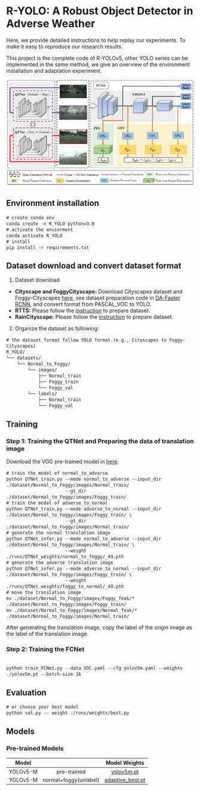 # R-YOLO: A Robust Object Detector in Adverse Weather

Here, we provide detailed instructions to help replay our experiments. To make it easy to reproduce our research results.

This project is the complete code of R-YOLOv5, other YOLO series can be implemented in the same method, we give an overview of the environment installation and adaptation experiment.

![Framework](./data/images/network.jpg)
## Environment installation

```shell
# create conda env
conda create -n R_YOLO python=3.8
# activate the enviorment
conda activate R_YOLO
# install 
pip install -r requirements.txt
```

## Dataset download and convert dataset format 

1. Dataset download

* **Cityscape and FoggyCityscape:**  Download Cityscapes dataset and Foggy-Cityscapes [here](https://www.cityscapes-dataset.com/), see dataset preparation code in [DA-Faster RCNN](https://github.com/yuhuayc/da-faster-rcnn/tree/master/prepare_data), and convert format from PASCAL_VOC to YOLO.
* **RTTS:** Please follow the [instruction](https://sites.google.com/site/boyilics/website-builder/reside) to prepare dataset.
* **RainCityscape:** Please follow the [instruction](https://www.photoshopessentials.com/photo-effects/photoshop-weather-effects-rain/) to prepare dataset.

2. Organize the dataset as following:

```shell
# the dataset format follow YOLO format.(e.g., Cityscapes to Foggy-Cityscapes)
R_YOLO/
└── datasets/
    └── Normal_to_Foggy/
        └── images/
            ├── Normal_train
            ├── Foggy_train
            └── Foggy_val
        └── labels/
            ├── Normal_train
            └── Foggy_val
```

## Training

### Step 1: Training the QTNet and Preparing the data of translation image

Download the VGG pre-trained model in [here](https://drive.google.com/file/d/199luoCcfhAF_8kydAwziOIPVqyiLECbN/view?usp=sharing).
```shell
# train the model of normal_to_adverse
python QTNet_train.py --mode normal_to_adverse --input_dir ./dataset/Normal_to_Foggy/images/Normal_train/
                      --gt_dir ./dataset/Normal_to_Foggy/images/Foggy_train/
# train the model of adverse_to_normal
python QTNet_train.py --mode adverse_to_normal --input_dir ./dataset/Normal_to_Foggy/images/Foggy_train/ \
                      --gt_dir ./dataset/Normal_to_Foggy/images/Normal_train/
# generate the normal translation image 
python QTNet_infer.py --mode normal_to_adverse --input_dir ./dataset/Normal_to_Foggy/images/Normal_train/ \
                      --weight ./runs/QTNet_weights/normal_to_foggy/_49.pth
# generate the adverse translation image 
python QTNet_infer.py --mode adverse_to_normal --input_dir ./dataset/Normal_to_Foggy/images/Foggy_train/ \
                      --weight ./runs/QTNet_weights/foggy_to_normal/_49.pth
# move the translation image
mv ./dataset/Normal_to_Foggy/images/Foggy_feak/* ./dataset/Normal_to_Foggy/images/Foggy_train/
mv ./dataset/Normal_to_Foggy/images/Normal_feak/* ./dataset/Normal_to_Foggy/images/Normal_train/
```
After generating the translation image, copy the label of the origin image as the label of the translation image.

### Step 2: Training the FCNet


```shell

python train_FCNet.py --data VOC.yaml --cfg yolov5m.yaml --weights ./yolov5m.pt --batch-size 16

```

## Evaluation

```shell
# or choose your best model 
python val.py -- weight ./runs/weights/best.py

```

## Models
### Pre-trained Models

|  Model   |                       |                                         Model Weights                                       |
| :-----:  | :------------------:  |  :----------------------------------------------------------------------------------------: |
| YOLOv5-M |       pre-trained        |  [yolov5m.pt](https://drive.google.com/file/d/1mgOF5k6SZHiHsrQWSzDZ6-KmPplDI2hA/view?usp=sharing) |
| YOLOv5-M | normal+foggy(unlabel) |  [adaptive_best.pt](https://drive.google.com/file/d/15Ocoz0Xm0K5PctU4wRNheKZYmGWFxN_C/view?usp=sharing) |
